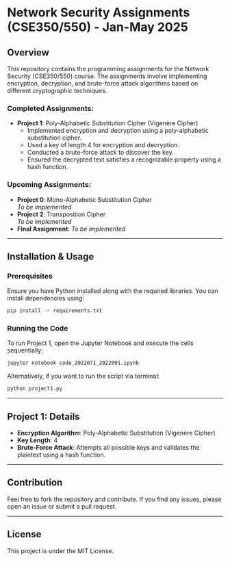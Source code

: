 # Network Security Assignments (CSE350/550) - Jan-May 2025

## Overview
This repository contains the programming assignments for the Network Security (CSE350/550) course. The assignments involve implementing encryption, decryption, and brute-force attack algorithms based on different cryptographic techniques. 

### Completed Assignments:
- **Project 1**: Poly-Alphabetic Substitution Cipher (Vigenère Cipher)
  - Implemented encryption and decryption using a poly-alphabetic substitution cipher.
  - Used a key of length 4 for encryption and decryption.
  - Conducted a brute-force attack to discover the key.
  - Ensured the decrypted text satisfies a recognizable property using a hash function.

### Upcoming Assignments:
- **Project 0**: Mono-Alphabetic Substitution Cipher  
  *To be implemented*
- **Project 2**: Transposition Cipher  
  *To be implemented*
- **Final Assignment**: *To be implemented*

---

## Installation & Usage
### Prerequisites
Ensure you have Python installed along with the required libraries. You can install dependencies using:
```sh
pip install -r requirements.txt
```

### Running the Code
To run Project 1, open the Jupyter Notebook and execute the cells sequentially:
```sh
jupyter notebook code_2022071_2022091.ipynb
```

Alternatively, if you want to run the script via terminal:
```sh
python project1.py
```

---

## Project 1: Details
- **Encryption Algorithm**: Poly-Alphabetic Substitution (Vigenère Cipher)
- **Key Length**: 4
- **Brute-Force Attack**: Attempts all possible keys and validates the plaintext using a hash function.

---

## Contribution
Feel free to fork the repository and contribute. If you find any issues, please open an issue or submit a pull request.

---

## License
This project is under the MIT License.

